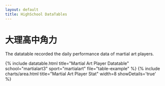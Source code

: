 ```yaml
---
layout: default
title: HighSchool DataTables
---
```


<!-- Page Heading -->
<h1 class="h3 mb-2 text-gray-800">大理高中角力</h1>
<p class="mb-4">The datatable recorded the daily performance data of martial art players.</p>

{% include datatable.html title="Martial Art Player Datatable" school="martialart3" sport="martialart" file="table-example" %}
{% include charts/area.html title="Martial Art Player Stat" width=8 showDetails='true' %}
